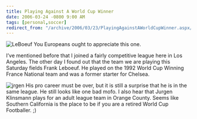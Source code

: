 ```yaml
---
title: Playing Against A World Cup Winner
date: 2006-03-24 -0800 9:00 AM
tags: [personal,soccer]
redirect_from: "/archive/2006/03/23/PlayingAgainstAWorldCupWinner.aspx/"
---
```


![LeBoeuf](https://haacked.com/images/LeBoeuf.jpg) You Europeans ought to
appreciate this one.

I’ve mentioned before that I joined a fairly competitive league here in
Los Angeles. The other day I found out that the team we are playing this
Saturday fields Frank Leboeuf. He played on the 1992 World Cup Winning
France National team and was a former starter for Chelsea.

![jrgen](https://haacked.com/images/JurgenKlinsman.jpg) His pro career
must be over, but it is still a surprise that he is in the same league.
He still looks like one bad mofo. I also hear that Jurgen Klinsmann
plays for an adult league team in Orange County. Seems like Southern
California is the place to be if you are a retired World Cup Footballer.
;)

